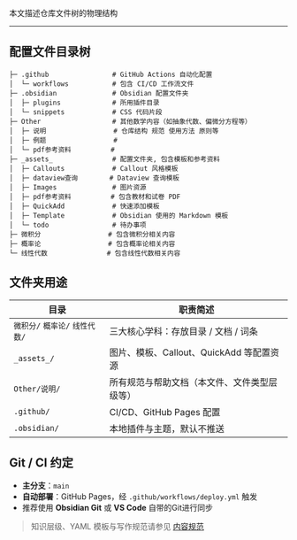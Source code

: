 本文描述仓库文件树的物理结构

---
## 配置文件目录树

```
├─ .github                # GitHub Actions 自动化配置
│  └─ workflows           # 包含 CI/CD 工作流文件
├─ .obsidian              # Obsidian 配置文件夹
│  ├─ plugins             # 所用插件目录
│  └─ snippets            # CSS 代码片段
├─ Other                  # 其他数学内容（如抽象代数、偏微分方程等）
│  ├─ 说明                 # 仓库结构 规范 使用方法 原则等
│  ├─ 例题                 #
│  └─ pdf参考资料          #
├─ _assets_               # 配置文件夹, 包含模板和参考资料
│  ├─ Callouts            # Callout 风格模板
│  ├─ dataview查询        # Dataview 查询模板
│  ├─ Images              # 图片资源
│  ├─ pdf参考资料          # 包含教材和试卷 PDF
│  ├─ QuickAdd            # 快速添加模板
│  ├─ Template            # Obsidian 使用的 Markdown 模板
│  └─ todo                # 待办事项
├─ 微积分                 # 包含微积分相关内容
├─ 概率论                 # 包含概率论相关内容
└─ 线性代数               # 包含线性代数相关内容
```

## 文件夹用途

| 目录                    | 职责简述                         |
| --------------------- | ---------------------------- |
| `微积分/` `概率论/` `线性代数/` | 三大核心学科：存放目录 / 文档 / 词条        |
| `_assets_/`           | 图片、模板、Callout、QuickAdd 等配置资源 |
| `Other/说明/`           | 所有规范与帮助文档（本文件、文件类型层级等）       |
| `.github/`            | CI/CD、GitHub Pages 配置        |
| `.obsidian/`          | 本地插件与主题，默认不推送                |

## Git / CI 约定

* **主分支**：`main`
* **自动部署**：GitHub Pages，经 `.github/workflows/deploy.yml` 触发
* 推荐使用 **Obsidian Git** 或 **VS Code** 自带的Git进行同步

> 知识层级、YAML 模板与写作规范请参见 [内容规范](内容规范.md)